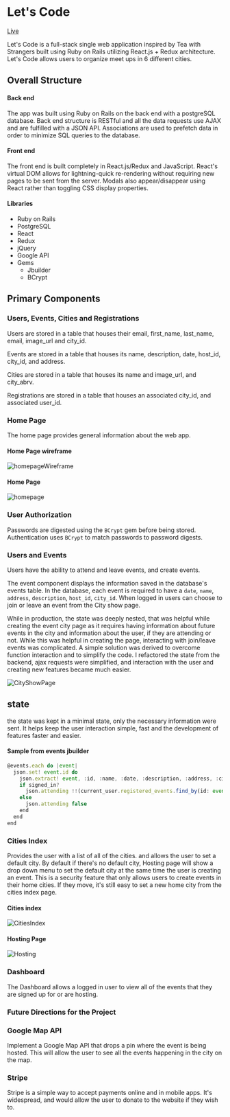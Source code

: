 # Let's Code
[Live](https://lets-code-together.herokuapp.com/)

Let's Code is a full-stack single web application inspired by Tea with Strangers built using Ruby on Rails utilizing React.js + Redux architecture. Let's Code allows users to organize meet ups in 6 different cities.

## Overall Structure

#### Back end

The app was built using Ruby on Rails on the back end with a postgreSQL database. Back end structure is RESTful and all the data requests use AJAX and are fulfilled with a JSON API. Associations are used to prefetch data in order to minimize SQL queries to the database.

#### Front end
The front end is built completely in React.js/Redux and JavaScript. React's virtual DOM allows for lightning-quick re-rendering without requiring new pages to be sent from the server. Modals also appear/disappear using React rather than toggling CSS display properties.

#### Libraries

* Ruby on Rails
* PostgreSQL
* React
* Redux
* jQuery
* Google API
* Gems
  * Jbuilder
  * BCrypt


## Primary Components

### Users, Events, Cities and Registrations

Users are stored in a table that houses their email, first_name, last_name, email, image_url and city_id.

Events are stored in a table that houses its name, description, date, host_id, city_id, and address.

Cities are stored in a table that houses its name and image_url, and city_abrv.

Registrations are stored in a table that houses an associated city_id, and associated user_id.

### Home Page
The home page provides general information about the web app.

#### Home Page wireframe

![homepageWireframe](docs/wireframes/main.png)

#### Home Page

![homepage](docs/HomePage.png)


### User Authorization
Passwords are digested using the `BCrypt` gem before being stored. Authentication uses `BCrypt` to match passwords to password digests.

### Users and Events

Users have the ability to attend and leave events, and create events.  

The event component displays the information saved in the database's events table.  In the database, each event is required to have a `date`, `name`, `address`, `description`, `host_id`, `city_id`. When logged in users can choose to join or leave an event from the City show page.

While in production, the state was deeply nested, that was helpful while creating the event city page as it requires having information about future events in the city and information about the user, if they are attending or not. While this was helpful in creating the page, interacting with join/leave events was complicated. A simple solution was derived to overcome function interaction and to simplify the code. I refactored the state from the backend, ajax requests were simplified, and interaction with the user and creating new features became much easier.

![CityShowPage](docs/CityShowPage.png)

## state

the state was kept in a minimal state, only the necessary information were sent. It helps keep the user interaction simple, fast and the development of features faster and easier.

#### Sample from events jbuilder

```javascript
@events.each do |event|
  json.set! event.id do
    json.extract! event, :id, :name, :date, :description, :address, :city_id, :host_id
    if signed_in?
      json.attending !!(current_user.registered_events.find_by(id: event.id))
    else
      json.attending false
    end
  end
end
```

### Cities Index

Provides the user with a list of all of the cities. and allows the user to set a default city. By default if there's no default city, Hosting page will show a drop down menu to set the default city at the same time the user is creating an event. This is a security feature that only allows users to create events in their home cities. If they move, it's still easy to set a new home city from the cities index page.

#### Cities index

![CitiesIndex](docs/CitiesIndex.png)

#### Hosting Page

![Hosting](docs/Hosting.png)

### Dashboard

The Dashboard allows a logged in user to view all of the events that they are signed up for or are hosting.


### Future Directions for the Project

### Google Map API

Implement a Google Map API that drops a pin where the event is being hosted. This will allow the user to see all the events happening in the city on the map.

### Stripe

Stripe is a simple way to accept payments online and in mobile apps. It's widespread, and would allow the user to donate to the website if they wish to.
